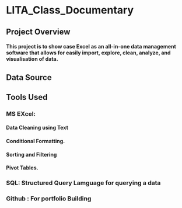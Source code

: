 # LITA_Class_Documentary
## Project Overview 
#### This project is to show case   Excel as an all-in-one data management software that allows for easily import, explore, clean, analyze, and visualisation of data.
## Data Source
## Tools Used
 ### MS EXcel:
 #### Data Cleaning using Text
 #### Conditional Formatting.
 #### Sorting and Filtering
 #### Pivot Tables.
 ### SQL: Structured Query Lamguage for querying a data
 ### Github : For portfolio Building
